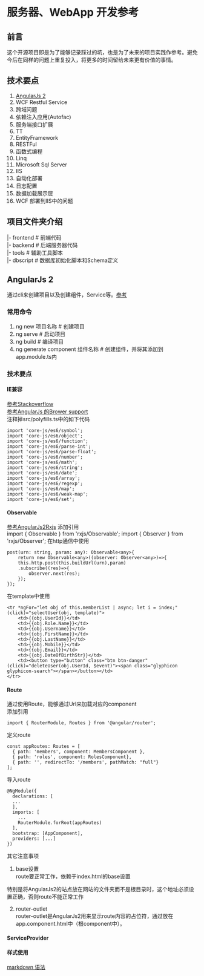 # 服务器、WebApp 开发参考
## 前言

这个开源项目即是为了能够记录踩过的坑，也是为了未来的项目实践作参考。避免今后在同样的问题上重复投入，将更多的时间留给未来更有价值的事情。



## 技术要点

1. [AngularJs 2](#angularjs-2)
2. WCF Restful Service
3. 跨域问题
4. 依赖注入应用(Autofac)
5. 服务端接口扩展
6. TT
8. EntityFramework
9. RESTFul
10. 函数式编程
11. Linq
12. Microsoft Sql Server
13. IIS
14. 自动化部署
15. 日志配置
16. 数据加载展示层
17. WCF 部署到IIS中的问题

## 项目文件夹介绍

|- frontend \# 前端代码  
|- backend \# 后端服务器代码  
|- tools \# 辅助工具脚本  
|- dbscript \# 数据库初始化脚本和Schema定义

## AngularJs 2

通过cli来创建项目以及创建组件，Service等。[参考](https://github.com/angular/angular-cli)

### 常用命令

1. ng new 项目名称 \# 创建项目
2. ng serve \# 启动项目 
3. ng build \# 编译项目
4. ng generate component 组件名称 \# 创建组件，并将其添加到app.module.ts内

### 技术要点

#### IE兼容

[参考Stackoverflow](https://stackoverflow.com/questions/35140718/angular-2-4-not-working-in-ie11)  
[参考AngularJs 的Brower support](https://angular.io/guide/browser-support)  
注释掉src/polyfills.ts中的如下代码  

	import 'core-js/es6/symbol';
	import 'core-js/es6/object';
	import 'core-js/es6/function';
	import 'core-js/es6/parse-int';
	import 'core-js/es6/parse-float';
	import 'core-js/es6/number';
	import 'core-js/es6/math';
	import 'core-js/es6/string';
	import 'core-js/es6/date';
	import 'core-js/es6/array';
	import 'core-js/es6/regexp';
	import 'core-js/es6/map';
	import 'core-js/es6/weak-map';
	import 'core-js/es6/set';


#### Observable
[参考AngularJs2Rxjs](http://www.angulartypescript.com/angular-2-rxjs-observable/)
添加引用  
	import { Observable } from 'rxjs/Observable';
	import { Observer } from 'rxjs/Observer';
在http通信中使用  

	post(urn: string, param: any): Observable<any>{
		return new Observable<any>((observer: Observer<any>)=>{
	    this.http.post(this.buildUrl(urn),param)
	    .subscribe((res)=>{
	        observer.next(res);
	    });
	});

在template中使用  

	<tr *ngFor="let obj of this.memberList | async; let i = index;" (click)="selectUser(obj, template)">
		<td>{{obj.UserId}}</td>
		<td>{{obj.Role.Name}}</td>
		<td>{{obj.Username}}</td>
		<td>{{obj.FirstName}}</td>
		<td>{{obj.LastName}}</td>
		<td>{{obj.Mobile}}</td>
		<td>{{obj.Email}}</td>
		<td>{{obj.DateOfBirthStr}}</td>
		<td><button type="button" class="btn btn-danger" (click)="deleteUser(obj.UserId, $event)"><span class="glyphicon glyphicon-search"></span></button></td>
	</tr>

#### Route
通过使用Route，能够通过Url来加载对应的component  
添加引用  

	import { RouterModule, Routes } from '@angular/router';

定义route  

	const appRoutes: Routes = [
	  { path: 'members', component: MembersComponent },
	  { path: 'roles', component: RolesComponent},
	  { path: '', redirectTo: '/members', pathMatch: "full"}
	];

导入route  

	@NgModule({
	  declarations: [
	  ...
	  ],
	  imports: [
	  	...
	    RouterModule.forRoot(appRoutes)
	  ],
	  bootstrap: [AppComponent],
	  providers: [...]
	})

其它注意事项  
1. base设置  
route要正常工作，依赖于index.html的base设置


	<base href="/"/>


特别是将AngularJs2的站点放在网站的文件夹而不是根目录时，这个地址必须设置正确，否则route不能正常工作  

2. router-outlet  
router-outlet是AngularJs2用来显示route内容的占位符，通过放在app.component.html中（根component中）。  
#### ServiceProvider

#### 样式使用





[markdown 语法](https://equation85.github.io/blog/markdown-examples/)
